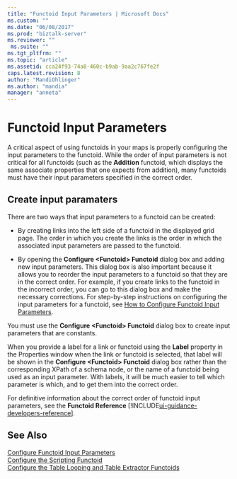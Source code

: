 ```yaml
---
title: "Functoid Input Parameters | Microsoft Docs"
ms.custom: ""
ms.date: "06/08/2017"
ms.prod: "biztalk-server"
ms.reviewer: ""
 ms.suite: ""
ms.tgt_pltfrm: ""
ms.topic: "article"
ms.assetid: cca24f93-74a8-460c-b9ab-9aa2c767fe2f
caps.latest.revision: 8
author: "MandiOhlinger"
ms.author: "mandia"
manager: "anneta"
---
```


# Functoid Input Parameters
A critical aspect of using functoids in your maps is properly configuring the input parameters to the functoid. While the order of input parameters is not critical for all functoids (such as the **Addition** functoid, which displays the same associate properties that one expects from addition), many functoids must have their input parameters specified in the correct order.  
  
## Create input paramaters
 There are two ways that input parameters to a functoid can be created:  
  
-   By creating links into the left side of a functoid in the displayed grid page. The order in which you create the links is the order in which the associated input parameters are passed to the functoid.  
  
-   By opening the **Configure \<Functoid> Functoid** dialog box and adding new input parameters. This dialog box is also important because it allows you to reorder the input parameters to a functoid so that they are in the correct order. For example, if you create links to the functoid in the incorrect order, you can go to this dialog box and make the necessary corrections. For step-by-step instructions on configuring the input parameters for a functoid, see [How to Configure Functoid Input Parameters](../core/how-to-configure-functoid-input-parameters.md).  
  
 You must use the **Configure \<Functoid> Functoid** dialog box to create input parameters that are constants.  
  
 When you provide a label for a link or functoid using the **Label** property in the Properties window when the link or functoid is selected, that label will be shown in the **Configure \<Functoid> Functoid** dialog box rather than the corresponding XPath of a schema node, or the name of a functoid being used as an input parameter. With labels, it will be much easier to tell which parameter is which, and to get them into the correct order.  
  
 For definitive information about the correct order of functoid input parameters, see the **Functoid Reference** [!INCLUDE[ui-guidance-developers-reference](../includes/ui-guidance-developers-reference.md)].
  
## See Also  
 [Configure Functoid Input Parameters](../core/how-to-configure-functoid-input-parameters.md)   
 [Configure the Scripting Functoid](../core/how-to-configure-the-scripting-functoid.md)   
 [Configure the Table Looping and Table Extractor Functoids](../core/how-to-configure-the-table-looping-and-table-extractor-functoids.md)